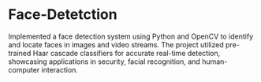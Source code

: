 # Face-Detetction
Implemented a face detection system using Python and OpenCV to identify and locate faces in images and video streams. The project utilized pre-trained Haar cascade classifiers for accurate real-time detection, showcasing applications in security, facial recognition, and human-computer interaction.
